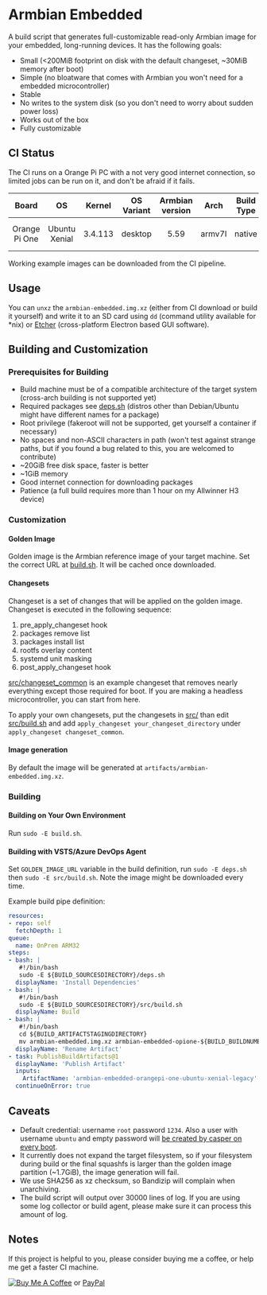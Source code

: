 # Armbian Embedded

A build script that generates full-customizable read-only Armbian image for your embedded, long-running devices. It has the following goals:

* Small (<200MiB footprint on disk with the default changeset, ~30MiB memory after boot)
* Simple (no bloatware that comes with Armbian you won't need for a embedded microcontroller)
* Stable
* No writes to the system disk (so you don't need to worry about sudden power loss)
* Works out of the box
* Fully customizable

## CI Status

The CI runs on a Orange Pi PC with a not very good internet connection, so limited jobs can be run on it, and don't be afraid if it fails.

| Board | OS | Kernel | OS Variant | Armbian version | Arch | Build Type | Status |
| :---: | :---: | :---: | :---: | :---: | :---: | :---: | :---: |
| Orange Pi One | Ubuntu Xenial | 3.4.113 | desktop | 5.59 | armv7l | native | [![Build Status](https://dev.azure.com/nekomimiswitch/General/_apis/build/status/Armbian%20Embedded%20Reference%20Image%20(armv7l))](https://dev.azure.com/nekomimiswitch/General/_build/latest?definitionId=18) |

Working example images can be downloaded from the CI pipeline. 

## Usage

You can `unxz` the `armbian-embedded.img.xz` (either from CI download or build it yourself) and write it to an SD card using `dd` (command utility available for \*nix) or [Etcher](https://etcher.io/) (cross-platform Electron based GUI software).

## Building and Customization

### Prerequisites for Building

* Build machine must be of a compatible architecture of the target system (cross-arch building is not supported yet)
* Required packages see [deps.sh](deps.sh) (distros other than Debian/Ubuntu might have different names for a package)
* Root privilege (fakeroot will not be supported, get yourself a container if necessary)
* No spaces and non-ASCII characters in path (won't test against strange paths, but if you found a bug related to this, you are welcomed to contribute)
* ~20GiB free disk space, faster is better
* ~1GiB memory
* Good internet connection for downloading packages
* Patience (a full build requires more than 1 hour on my Allwinner H3 device)

### Customization

#### Golden Image

Golden image is the Armbian reference image of your target machine. Set the correct URL at [build.sh](build.sh#L6). It will be cached once downloaded.

#### Changesets

Changeset is a set of changes that will be applied on the golden image. Changeset is executed in the following sequence:

1. pre_apply_changeset hook
2. packages remove list
3. packages install list
4. rootfs overlay content
5. systemd unit masking
6. post_apply_changeset hook

[src/changeset_common](src/changeset_common) is an example changeset that removes nearly everything except those required for boot. If you are making a headless microcontroller, you can start from here. 

To apply your own changesets, put the changesets in [src/](src/) than edit [src/build.sh](src/build.sh) and add `apply_changeset your_changeset_directory` under `apply_changeset changeset_common`.

#### Image generation

By default the image will be generated at `artifacts/armbian-embedded.img.xz`. 

### Building

#### Building on Your Own Environment

Run `sudo -E build.sh`. 

#### Building with VSTS/Azure DevOps Agent

Set `GOLDEN_IMAGE_URL` variable in the build definition, run `sudo -E deps.sh` then `sudo -E src/build.sh`. Note the image might be downloaded every time.

Example build pipe definition:

```yaml
resources:
- repo: self
  fetchDepth: 1
queue:
  name: OnPrem ARM32
steps:
- bash: |
   #!/bin/bash
   sudo -E ${BUILD_SOURCESDIRECTORY}/deps.sh 
  displayName: 'Install Dependencies'
- bash: |
   #!/bin/bash
   sudo -E ${BUILD_SOURCESDIRECTORY}/src/build.sh 
  displayName: Build
- bash: |
   #!/bin/bash
   cd ${BUILD_ARTIFACTSTAGINGDIRECTORY}
   mv armbian-embedded.img.xz armbian-embedded-opione-${BUILD_BUILDNUMBER}.img.xz
  displayName: 'Rename Artifact'
- task: PublishBuildArtifacts@1
  displayName: 'Publish Artifact'
  inputs:
    ArtifactName: 'armbian-embedded-orangepi-one-ubuntu-xenial-legacy'
  continueOnError: true
```

## Caveats

* Default credential: username `root` password `1234`. Also a user with username `ubuntu` and empty password will [be created by casper on every boot](https://askubuntu.com/questions/448883/change-default-username-in-livecd). 
* It currently does not expand the target filesystem, so if your filesystem during build or the final squashfs is larger than the golden image partition (~1.7GiB), the image generation will fail.
* We use SHA256 as xz checksum, so Bandizip will complain when unarchiving.
* The build script will output over 30000 lines of log. If you are using some log collector or build agent, please make sure it can process this amount of log.

## Notes

If this project is helpful to you, please consider buying me a coffee, or help me get a faster CI machine.

[![Buy Me A Coffee](https://www.buymeacoffee.com/assets/img/custom_images/orange_img.png)](https://www.buymeacoffee.com/Jamesits) or [PayPal](https://paypal.me/Jamesits)
